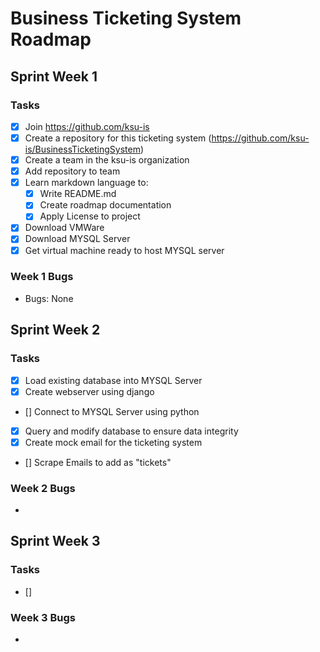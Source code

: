 # Business Ticketing System Roadmap

## Sprint Week 1
### Tasks

- [x] Join https://github.com/ksu-is
- [x] Create a repository for this ticketing system (https://github.com/ksu-is/BusinessTicketingSystem)
- [x] Create a team in the ksu-is organization
- [x] Add repository to team
- [x] Learn markdown language to: 
    - [x] Write README.md
    - [x] Create roadmap documentation
    - [x] Apply License to project
- [x] Download VMWare
- [x] Download MYSQL Server
- [x] Get virtual machine ready to host MYSQL server

### Week 1 Bugs
- Bugs: None


## Sprint Week 2
### Tasks
- [x] Load existing database into MYSQL Server
- [x] Create webserver using django
- [] Connect to MYSQL Server using python
- [x] Query and modify database to ensure data integrity
- [x] Create mock email for the ticketing system
- [] Scrape Emails to add as "tickets"

### Week 2 Bugs
- 

## Sprint Week 3

### Tasks
- []

### Week 3 Bugs
- 
